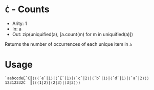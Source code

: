 # `Ċ` - Counts

- Arity: 1
- In: a
- Out: zip(uniquified(a), [a.count(m) for m in uniquified(a)])

Returns the number of occurrences of each unique item in `a`

# Usage
```
`aabccdeE`Ċ║⟨⟨⟨`e`|1⟩|⟨`E`|1⟩|⟨`c`|2⟩|⟨`b`|1⟩|⟨`d`|1⟩|⟨`a`|2⟩⟩⟩
12312332Ċ  ║⟨⟨⟨1|2⟩|⟨2|3⟩|⟨3|3⟩⟩⟩
```
